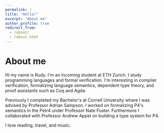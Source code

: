 ```yaml
---
permalink: /
title: "Hello!"
excerpt: "About me"
author_profile: true
redirect_from: 
  - /about/
  - /about.html
---
```


About me
======
Hi my name is Rudy. I'm an incoming student at ETH Zurich. I study programming languages and formal verification. I'm interesting in compiler verification, formalizing language semantics, dependent type theory, and proof assistants such as Coq and Agda.

Previously I completed my Bachelor's at Cornell University where I was advised by Professor Adrian Sampson. I worked on formalizing P4's semantics in the Petr4 under Professor Nate Foster. Furthermore I collaborated with Professor Andrew Appel on building a type system for P4.

I love reading, travel, and music.
